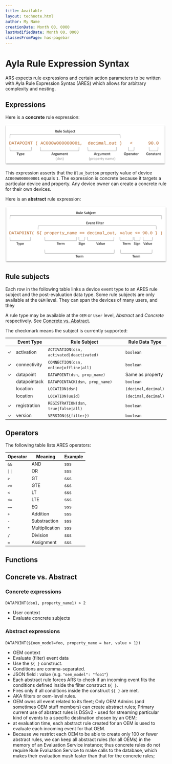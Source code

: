 ```yaml
---
title: Available
layout: technote.html
author: My Name
creationDate: Month 00, 0000
lastModifiedDate: Month 00, 0000
classesFromPage: has-pagebar
---
```


# Ayla Rule Expression Syntax

ARS expects rule expressions and certain action parameters to be written with Ayla Rule Expression Syntax (ARES) which allows for arbitrary complexity and nesting. 

## Expressions

Here is a **concrete** rule expression:

<img src="expression-concrete.png" width="500" height="126">

This expression asserts that the `Blue_button` property value of device `AC000W000000001` equals `1`. The expression is concrete because it targets a particular device and property. Any device owner can create a concrete rule for their own devices.

Here is an **abstract** rule expression:

<img src="expression-abstract.png" width="510" height="176">

## Rule subjects

Each row in the following table links a device event type to an ARES rule subject and the post-evaluation data type. Some rule subjects are only available at the `OEM` level. They can span the devices of many users, and they 


A rule type may be available at the `OEM` or `User` level, *Abstract* and *Concrete* respectively. See [Concrete vs. Abstract](#concrete-vs-abstract).


The checkmark means the subject is currently supported:

||Event Type|Rule Subject|Rule Data Type|
|-|-|-|-|
|&#10003;|activation|<code>ACTIVATION(dsn, activated&#124;deactivated)</code>|`boolean`|
|&#10003;|connectivity|<code>CONNECTION(dsn, online&#124;offline&#124;all)</code>|`boolean`|
|&#10003;|datapoint|`DATAPOINT(dsn, prop_name)`|Same as property|
||datapointack|`DATAPOINTACK(dsn, prop_name)`|`boolean`|
||location|`LOCATION(dsn)`|`(decimal,decimal)`|
||location|`LOCATION(uuid)`|`(decimal,decimal)`|
|&#10003;|registration|<code>REGISTRATION(dsn, true&#124;false&#124;all)</code>|`boolean`|
|&#10003;|version|`VERSION(${filter})`|`boolean`|

## Operators

The following table lists ARES operators:

|Operator|Meaning|Example|
|-|-|-|
|<code>&&</code>|AND|sss|
|<code>&#124;&#124;</code>|OR|sss|
|<code>></code>|GT|sss|
|<code>>=</code>|GTE|sss|
|<code><</code>|LT|sss|
|<code><=</code>|LTE|sss|
|<code>==</code>|EQ|sss|
|<code>+</code>|Addition|sss|
|<code>-</code>|Substraction|sss|
|<code>*</code>|Multiplication|sss|
|<code>/</code>|Division|sss|
|<code>=</code>|Assignment|sss|

## Functions

## Concrete vs. Abstract

### Concrete expressions

`DATAPOINT(dsn1, property_name1) > 2`

* User context
* Evaluate concrete subjects 

### Abstract expressions

`DATAPOINT(${oem_model=foo, property_name = bar, value > 1})`

* OEM context
* Evaluate (filter) event data
* Use the `${ }` construct.
* Conditions are comma-separated.
* JSON field : value (e.g. `"oem_model": "foo1"`)
* Each abstract rule forces ARS to check if an incoming event fits the conditions defined inside the filter construct `${ }`.
* Fires only if all conditions inside the construct `${ }` are met.
* AKA filters or oem-level rules.
* OEM owns all event related to its fleet; Only OEM Admins (and sometimes OEM stuff members) can create abstract rules; Primary current use of abstract rules is DSSv2 - used for streaming particular kind of events to a specific destination chosen by an OEM;
* at evaluation time, each abstract rule created for an OEM is used to evaluate each incoming event for that OEM.
* Because we restrict each OEM to be able to create only 100 or fewer abstract rules, we can keep all abstract rules (for all OEMs) in the memory of an Evaluation Service instance; thus concrete rules do not require Rule Evaluation Service to make calls to the database, which makes their evaluation mush faster than that for the concrete rules;


